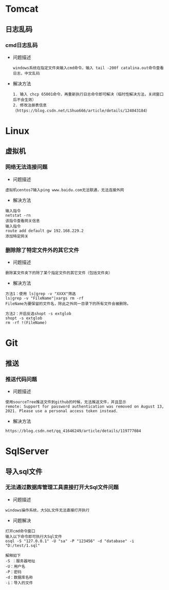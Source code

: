 # Tomcat



## 日志乱码



### cmd日志乱码

+ 问题描述

  ```
  windows系统在指定文件夹输入cmd命令，输入 tail -200f catalina.out命令查看日志，中文乱码
  ```

+ 解决方法

  ```
  1. 输入 chcp 65001命令，再重新执行日志命令即可解决（临时性解决方法，关闭窗口后不会生效）
  2. 修改注册表信息（https://blog.csdn.net/LShuo666/article/details/124043184）
  ```

  





# Linux



## 虚拟机



### 网络无法连接问题

+ 问题描述

```
虚拟机centos7输入ping www.baidu.com无法联通，无法连接外网
```

+ 解决方法

```
输入指令
netstat -rn
该指令查看网关信息
输入指令
route add default gw 192.168.229.2
添加特定网关
```



### 删除除了特定文件外的其它文件

+ 问题描述

```
删除某文件夹下的除了某个指定文件的其它文件（包括文件夹）
```

+ 解决方法

```
方法1：使用 ls|grep -v "XXXX"筛选
ls|grep -v "FileName"|xargs rm -rf
FileName为要保留的文件名，除此之外同一目录下的所有文件会被删除。

方法2：开启反选shopt -s extglob
shopt -s extglob
rm -rf !(FileName)
```







# Git



## 推送



### 推送代码问题

+ 问题描述

```
使用sourceTree推送文件到github的时候，无法推送文件，并且显示
remote: Support for password authentication was removed on August 13, 2021. Please use a personal access token instead.
```

+ 解决方法

```
https://blog.csdn.net/qq_41646249/article/details/119777084
```







# SqlServer



## 导入sql文件





### 无法通过数据库管理工具直接打开大Sql文件问题

+ 问题描述

```
windows操作系统，大SQL文件无法直接打开执行
```

+ 问题解决

```
打开cmd命令窗口
输入以下命令即可执行大Sql文件
osql -S "127.0.0.1" -U "sa" -P "123456" -d "database" -i "D:/test/1.sql"

解释如下
-S ：服务器地址
-U：⽤户名
-P：密码
-d：数据库名称
-i：导⼊的⽂件
```

